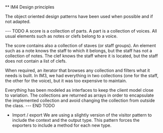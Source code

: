 ** IM4 Design principles

The object oriented design patterns have been used when possible and if not adapted.

--- TODO
A score is a collection of parts. A part is a collection of voices.
All usual elements such as notes or clefs belong to a voice. 

The score contains also a collection of staves (or staff groups).
An element such as a note knows the staff to which it belongs, but the staff has not a collection of notes.
The clef knows the staff where it is located, but the staff does not contain a list of clefs.

When required, an iterator that browses any collection and filters what it needs is built. In IM3, we had everything
in two collections (one for the staff, the other for the voice), but it was too expensive to maintain.

Everything has been modeled as interfaces to keep the client model close to variation. 
The collections are returned as arrays in order to encapsulate the implemented collection and
avoid changing the collection from outside the class.
--- END TODO 
* Import / export
We are using a slightly version of the visitor pattern to include the context and the output type. 
This pattern forces the exporters to include a method for each new type.

